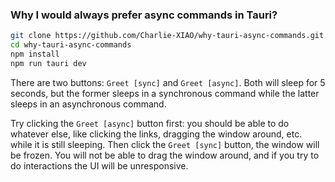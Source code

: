 ### Why I would always prefer async commands in Tauri?

```bash
git clone https://github.com/Charlie-XIAO/why-tauri-async-commands.git
cd why-tauri-async-commands
npm install
npm run tauri dev
```

There are two buttons: `Greet [sync]` and `Greet [async]`. Both will sleep for 5 seconds, but the former sleeps in a synchronous command while the latter sleeps in an asynchronous command.

Try clicking the `Greet [async]` button first: you should be able to do whatever else, like clicking the links, dragging the window around, etc. while it is still sleeping. Then click the `Greet [sync]` button, the window will be frozen. You will not be able to drag the window around, and if you try to do interactions the UI will be unresponsive.
